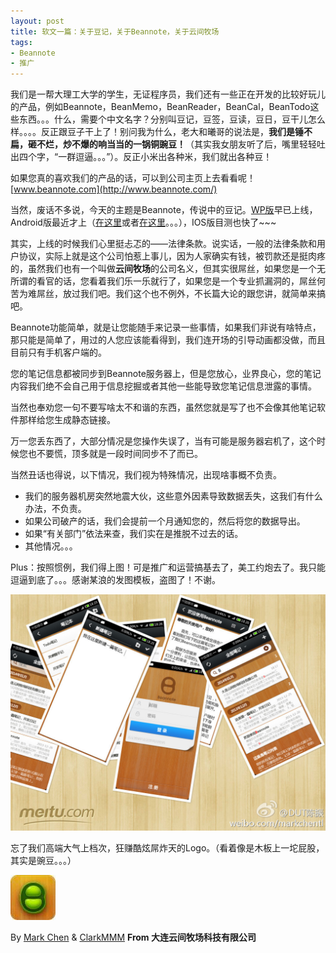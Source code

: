 ```yaml
---
layout: post
title: 软文一篇：关于豆记，关于Beannote，关于云间牧场
tags:
- Beannote
- 推广
---
```


我们是一帮大理工大学的学生，无证程序员，我们还有一些正在开发的比较好玩儿的产品，例如Beannote，BeanMemo，BeanReader，BeanCal，BeanTodo这些东西。。。什么，需要个中文名字？分别叫豆记，豆签，豆读，豆日，豆干儿怎么样。。。。反正跟豆子干上了！别问我为什么，老大和曦哥的说法是，**我们是锤不扁，砸不烂，炒不爆的响当当的一锅铜豌豆！**（其实我女朋友听了后，嘴里轻轻吐出四个字，“一群逗逼。。。”）。反正小米出各种米，我们就出各种豆！

如果您真的喜欢我们的产品的话，可以到公司主页上去看看呢！[www.beannote.com](http://www.beannote.com/)

当然，废话不多说，今天的主题是Beannote，传说中的豆记。[WP版](http://www.windowsphone.com/zh-cn/store/app/beannote/03d348c8-bfc7-4fe7-95d0-da6c54be2111)早已上线，Android版最近才上（[在这里](http://apk.hiapk.com/html/2014/01/2261312.html)或者[在这里](http://app.xiaomi.com/detail/55014)。。。），IOS版目测也快了~~~

其实，上线的时候我们心里挺忐忑的——法律条款。说实话，一般的法律条款和用户协议，实际上就是这个公司怕惹上事儿，因为人家确实有钱，被罚款还是挺肉疼的，虽然我们也有一个叫做**云间牧场**的公司名义，但其实很屌丝，如果您是一个无所谓的看官的话，您看着我们乐一乐就行了，如果您是一个专业抓漏洞的，屌丝何苦为难屌丝，放过我们吧。我们这个也不例外，不长篇大论的跟您讲，就简单来搞吧。

Beannote功能简单，就是让您能随手来记录一些事情，如果我们非说有啥特点，那只能是简单了，用过的人您应该能看得到，我们连开场的引导动画都没做，而且目前只有手机客户端的。

您的笔记信息都被同步到Beannote服务器上，但是您放心，业界良心，您的笔记内容我们绝不会自己用于信息挖掘或者其他一些能导致您笔记信息泄露的事情。

当然也奉劝您一句不要写啥太不和谐的东西，虽然您就是写了也不会像其他笔记软件那样给您生成静态链接。

万一您丢东西了，大部分情况是您操作失误了，当有可能是服务器宕机了，这个时候您也不要慌，顶多就是一段时间同步不了而已。

当然丑话也得说，以下情况，我们视为特殊情况，出现啥事概不负责。

- 我们的服务器机房突然地震大伙，这些意外因素导致数据丢失，这我们有什么办法，不负责。
- 如果公司破产的话，我们会提前一个月通知您的，然后将您的数据导出。
- 如果“有关部门”依法来查，我们实在是推脱不过去的话。
- 其他情况。。。

Plus：按照惯例，我们得上图！可是推广和运营搞基去了，美工约炮去了。我只能逗逼到底了。。。感谢某浪的发图模板，盗图了！不谢。

![](../img/beannote.jpg)

忘了我们高端大气上档次，狂赚酷炫屌炸天的Logo。（看着像是木板上一坨屁股，其实是豌豆。。。）

![](../img/beannote_icon.png)

By [Mark Chen](http://weibo.com/markchentl) & [ClarkMMM](http://weibo.com/clarkchencoolguy) **From 大连云间牧场科技有限公司**